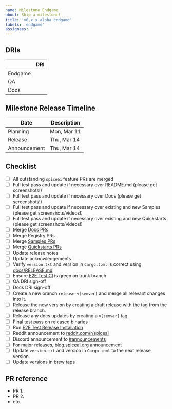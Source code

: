 ```yaml
---
name: Milestone Endgame
about: Ship a milestone!
title: 'v0.x.x-alpha endgame'
labels: 'endgame'
assignees: ''
---
```


## DRIs

|         | DRI               |
| ------- | ----------------- |
| Endgame | <GitHub Username> |
| QA      | <GitHub Username> |
| Docs    | <GitHub Username> |

## Milestone Release Timeline

| Date         | Description |
| ------------ | ----------- |
| Planning     | Mon, Mar 11 |
| Release      | Thu, Mar 14 |
| Announcement | Thu, Mar 14 |

## Checklist

- [ ] All outstanding `spiceai` feature PRs are merged
- [ ] Full test pass and update if necessary over README.md (please get screenshots!)
- [ ] Full test pass and update if necessary over Docs (please get screenshots!)
- [ ] Full test pass and update if necessary over existing and new Samples (please get screenshots/videos!)
- [ ] Full test pass and update if necessary over existing and new Quickstarts (please get screenshots/videos!)
- [ ] Merge [Docs PRs](https://github.com/spiceai/docs/pulls)
- [ ] Merge Registry PRs
- [ ] Merge [Samples PRs](https://github.com/spiceai/samples/pulls)
- [ ] Merge [Quickstarts PRs](https://github.com/spiceai/samples/pulls)
- [ ] Update release notes
- [ ] Update acknowledgements
- [ ] Verify `version.txt` and version in `Cargo.toml` is correct using [docs/RELEASE.md](https://github.com/spiceai/spiceai/blob/trunk/docs/RELEASE.md#version-update)
- [ ] Ensure [E2E Test CI](https://github.com/spiceai/spiceai/actions/workflows/e2e_test_ci.yml) is green on trunk branch
- [ ] QA DRI sign-off
- [ ] Docs DRI sign-off
- [ ] Create a new branch `release-v[semver]` and merge all relevant changes into it.
- [ ] Release the new version by creating a draft release with the tag from the release branch.
- [ ] Release any docs updates by creating a `v[semver]` tag.
- [ ] Final test pass on released binaries
- [ ] Run [E2E Test Release Installation](https://github.com/spiceai/spiceai/actions/workflows/e2e_test_release_install.yml)
- [ ] Reddit announcement to [reddit.com/r/spiceai](https://reddit.com/r/spiceai)
- [ ] Discord announcement to [#announcements](https://discord.gg/zv8ahzZVpf)
- [ ] For major releases, [blog.spiceai.org](https://blog.spiceai.org) announcement
- [ ] Update `version.txt` and version in `Cargo.toml` to the next release version.
- [ ] Update versions in [brew taps](https://github.com/spiceai/homebrew-spiceai)

## PR reference

- PR 1.
- PR 2.
- etc.
